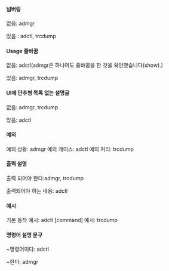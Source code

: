 #### 넘버링

없음: admgr

있음 : adctl, trcdump

#### Usage 줄바꿈

없음: adctl(admgr은 하나여도 줄바꿈을 한 것을 확인했습니다(show).)

있음: admgr, trcdump

#### UI에 단추형 목록 없는 설명글

없음: admgr, trcdump

있음: adctl

#### 예외

예외 상황: admgr 예외 케이스: adctl 예외 처리: trcdump

#### 출력 설명

출력 되어야 한다:admgr, trcdump

출력되어야 하는 내용: adctl

#### 예시

기본 동작 예시: adctl [command] 예시: trcdump

#### 명령어 설명 문구

~명령어이다: adctl

~한다: admgr